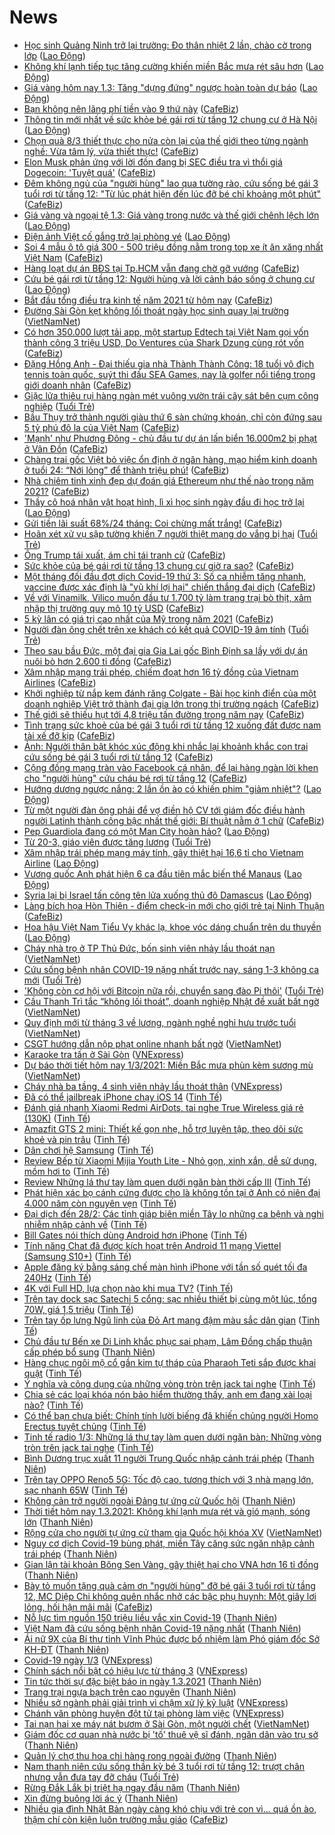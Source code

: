 # News

- [Học sinh Quảng Ninh trở lại trường: Đo thân nhiệt 2 lần, chào cờ trong lớp](https://laodong.vn/xa-hoi/hoc-sinh-quang-ninh-tro-lai-truong-do-than-nhiet-2-lan-chao-co-trong-lop-884502.ldo) ([Lao Động](https://laodong.vn))
- [Không khí lạnh tiếp tục tăng cường khiến miền Bắc mưa rét sâu hơn](https://laodong.vn/moi-truong/khong-khi-lanh-tiep-tuc-tang-cuong-khien-mien-bac-mua-ret-sau-hon-884465.ldo) ([Lao Động](https://laodong.vn))
- [Giá vàng hôm nay 1.3: Tăng &quot;dựng đứng&quot; ngược hoàn toàn dự báo](https://laodong.vn/tien-te-dau-tu/gia-vang-hom-nay-13-tang-dung-dung-nguoc-hoan-toan-du-bao-883918.ldo) ([Lao Động](https://laodong.vn))
- [Bạn không nên lãng phí tiền vào 9 thứ này](https://cafebiz.vn/ban-khong-nen-lang-phi-tien-vao-9-thu-nay-20210301090644707.chn) ([CafeBiz](https://cafebiz.vn))
- [Thông tin mới nhất về sức khỏe bé gái rơi từ tầng 12 chung cư ở Hà Nội](https://laodong.vn/y-te/thong-tin-moi-nhat-ve-suc-khoe-be-gai-roi-tu-tang-12-chung-cu-o-ha-noi-884513.ldo) ([Lao Động](https://laodong.vn))
- [Chọn quà 8/3 thiết thực cho nửa còn lại của thế giới theo từng ngành nghề: Vừa tâm lý, vừa thiết thực!](https://cafebiz.vn/chon-qua-8-3-thiet-thuc-cho-nua-con-lai-cua-the-gioi-theo-tung-nganh-nghe-vua-tam-ly-vua-thiet-thuc-20210301013024082.chn) ([CafeBiz](https://cafebiz.vn))
- [Elon Musk phản ứng với lời đồn đang bị SEC điều tra vì thổi giá Dogecoin: 'Tuyệt quá'](https://cafebiz.vn/elon-musk-phan-ung-voi-loi-don-dang-bi-sec-dieu-tra-vi-thoi-gia-dogecoin-tuyet-qua-20210301094051206.chn) ([CafeBiz](https://cafebiz.vn))
- [Đêm không ngủ của "người hùng" lao qua tường rào, cứu sống bé gái 3 tuổi rơi từ tầng 12: "Từ lúc phát hiện đến lúc đỡ bé chỉ khoảng một phút"](https://cafebiz.vn/dem-khong-ngu-cua-nguoi-hung-lao-qua-tuong-rao-cuu-song-be-gai-3-tuoi-roi-tu-tang-12-tu-luc-phat-hien-den-luc-do-be-chi-khoang-mot-phut-20210301093757883.chn) ([CafeBiz](https://cafebiz.vn))
- [Giá vàng và ngoại tệ 1.3: Giá vàng trong nước và thế giới chênh lệch lớn](https://laodong.vn/video/gia-vang-va-ngoai-te-13-gia-vang-trong-nuoc-va-the-gioi-chenh-lech-lon-884501.ldo) ([Lao Động](https://laodong.vn))
- [Điện ảnh Việt cố gắng trở lại phòng vé](https://laodong.vn/van-hoa-giai-tri/dien-anh-viet-co-gang-tro-lai-phong-ve-884421.ldo) ([Lao Động](https://laodong.vn))
- [Soi 4 mẫu ô tô giá 300 - 500 triệu đồng nằm trong top xe ít ăn xăng nhất Việt Nam](https://cafebiz.vn/soi-4-mau-o-to-gia-300-500-trieu-dong-nam-trong-top-xe-it-an-xang-nhat-viet-nam-20210301090355068.chn) ([CafeBiz](https://cafebiz.vn))
- [Hàng loạt dự án BĐS tại Tp.HCM vẫn đang chờ gỡ vướng](https://cafebiz.vn/hang-loat-du-an-bds-tai-tphcm-van-dang-cho-go-vuong-20210301092603142.chn) ([CafeBiz](https://cafebiz.vn))
- [Cứu bé gái rơi từ tầng 12: Người hùng và lời cảnh báo sống ở chung cư](https://laodong.vn/su-kien-binh-luan/cuu-be-gai-roi-tu-tang-12-nguoi-hung-va-loi-canh-bao-song-o-chung-cu-884475.ldo) ([Lao Động](https://laodong.vn))
- [Bắt đầu tổng điều tra kinh tế năm 2021 từ hôm nay](https://cafebiz.vn/bat-dau-tong-dieu-tra-kinh-te-nam-2021-tu-hom-nay-20210301092356726.chn) ([CafeBiz](https://cafebiz.vn))
- [Đường Sài Gòn kẹt không lối thoát ngày học sinh quay lại trường](http://vietnamnet.vn/vn/thoi-su/an-toan-giao-thong/duong-sai-gon-ket-khong-loi-thoat-ngay-hoc-sinh-quay-lai-truong-716207.html) ([VietNamNet](https://vietnamnet.vn))
- [Có hơn 350.000 lượt tải app, một startup Edtech tại Việt Nam gọi vốn thành công 3 triệu USD, Do Ventures của Shark Dzung cùng rót vốn](https://cafebiz.vn/co-hon-350000-luot-tai-app-mot-startup-edtech-tai-viet-nam-goi-von-thanh-cong-3-trieu-usd-do-ventures-cua-shark-dzung-cung-rot-von-20210301092210251.chn) ([CafeBiz](https://cafebiz.vn))
- [Đặng Hồng Anh - Đại thiếu gia nhà Thành Thành Công: 18 tuổi vô địch tennis toàn quốc, suýt thi đấu SEA Games, nay là golfer nổi tiếng trong giới doanh nhân](https://cafebiz.vn/dang-hong-anh-dai-thieu-gia-nha-thanh-thanh-cong-18-tuoi-vo-dich-tennis-toan-quoc-suyt-thi-dau-sea-games-nay-la-golfer-noi-tieng-trong-gioi-doanh-nhan-202102241759195.chn) ([CafeBiz](https://cafebiz.vn))
- [Giặc lửa thiêu rụi hàng ngàn mét vuông vườn trái cây sát bên cụm công nghiệp](https://tuoitre.vn/giac-lua-thieu-rui-hang-ngan-met-vuong-vuon-trai-cay-sat-ben-cum-cong-nghiep-20210301090050157.htm) ([Tuổi Trẻ](https://tuoitre.vn))
- [Bầu Thụy trở thành người giàu thứ 6 sàn chứng khoán, chỉ còn đứng sau 5 tỷ phú đô la của Việt Nam](https://cafebiz.vn/bau-thuy-tro-thanh-nguoi-giau-thu-6-san-chung-khoan-chi-con-dung-sau-5-ty-phu-do-la-cua-viet-nam-20210301090756699.chn) ([CafeBiz](https://cafebiz.vn))
- ['Mạnh' như Phương Đông - chủ đầu tư dự án lấn biển 16.000m2 bị phạt ở Vân Đồn](https://cafebiz.vn/manh-nhu-phuong-dong-chu-dau-tu-du-an-lan-bien-16000m2-bi-phat-o-van-don-20210301091243533.chn) ([CafeBiz](https://cafebiz.vn))
- [Chàng trai gốc Việt bỏ việc ổn định ở ngân hàng, mạo hiểm kinh doanh ở tuổi 24: “Nới lỏng” để thành triệu phú!](https://cafebiz.vn/chang-trai-goc-viet-bo-viec-on-dinh-o-ngan-hang-mao-hiem-kinh-doanh-o-tuoi-24-noi-long-de-thanh-trieu-phu-20210226221003942.chn) ([CafeBiz](https://cafebiz.vn))
- [Nhà chiêm tinh xinh đẹp dự đoán giá Ethereum như thế nào trong năm 2021?](https://cafebiz.vn/nha-chiem-tinh-xinh-dep-du-doan-gia-ethereum-nhu-the-nao-trong-nam-2021-20210301085753689.chn) ([CafeBiz](https://cafebiz.vn))
- [Thầy cô hoá nhân vật hoạt hình, lì xì học sinh ngày đầu đi học trở lại](https://laodong.vn/photo/thay-co-hoa-nhan-vat-hoat-hinh-li-xi-hoc-sinh-ngay-dau-di-hoc-tro-lai-884487.ldo) ([Lao Động](https://laodong.vn))
- [Gửi tiền lãi suất 68%/24 tháng: Coi chừng mất trắng!](https://cafebiz.vn/gui-tien-lai-suat-68-24-thang-coi-chung-mat-trang-20210301084814257.chn) ([CafeBiz](https://cafebiz.vn))
- [Hoãn xét xử vụ sập tường khiến 7 người thiệt mạng do vắng bị hại](https://tuoitre.vn/hoan-xet-xu-vu-sap-tuong-khien-7-nguoi-thiet-mang-do-vang-bi-hai-20210301091356648.htm) ([Tuổi Trẻ](https://tuoitre.vn))
- [Ông Trump tái xuất, ám chỉ tái tranh cử](https://cafebiz.vn/ong-trump-tai-xuat-am-chi-tai-tranh-cu-20210301084406968.chn) ([CafeBiz](https://cafebiz.vn))
- [Sức khỏe của bé gái rơi từ tầng 13 chung cư giờ ra sao?](https://cafebiz.vn/suc-khoe-cua-be-gai-roi-tu-tang-13-chung-cu-gio-ra-sao-20210301084224994.chn) ([CafeBiz](https://cafebiz.vn))
- [Một tháng đối đầu đợt dịch Covid-19 thứ 3: Số ca nhiễm tăng nhanh, vaccine được xác định là "vũ khí lợi hại" chiến thắng đại dịch](https://cafebiz.vn/mot-thang-doi-dau-dot-dich-covid-19-thu-3-so-ca-nhiem-tang-nhanh-vaccine-duoc-xac-dinh-la-vu-khi-loi-hai-chien-thang-dai-dich-20210301084147317.chn) ([CafeBiz](https://cafebiz.vn))
- [Về với Vinamilk, Vilico muốn đầu tư 1.700 tỷ làm trang trại bò thịt, xâm nhập thị trường quy mô 10 tỷ USD](https://cafebiz.vn/ve-voi-vinamilk-vilico-muon-dau-tu-1700-ty-lam-trang-trai-bo-thit-xam-nhap-thi-truong-quy-mo-10-ty-usd-20210301084028916.chn) ([CafeBiz](https://cafebiz.vn))
- [5 kỳ lân có giá trị cao nhất của Mỹ trong năm 2021](https://cafebiz.vn/5-ky-lan-co-gia-tri-cao-nhat-cua-my-trong-nam-2021-20210301083857455.chn) ([CafeBiz](https://cafebiz.vn))
- [Người đàn ông chết trên xe khách có kết quả COVID-19 âm tính](https://tuoitre.vn/nguoi-dan-ong-chet-tren-xe-khach-co-ket-qua-covid-19-am-tinh-20210301081045291.htm) ([Tuổi Trẻ](https://tuoitre.vn))
- [Theo sau bầu Đức, một đại gia Gia Lai gốc Bình Định sa lầy với dự án nuôi bò hơn 2.600 tỉ đồng](https://cafebiz.vn/theo-sau-bau-duc-mot-dai-gia-gia-lai-goc-binh-dinh-sa-lay-voi-du-an-nuoi-bo-hon-2600-ti-dong-2021030108370754.chn) ([CafeBiz](https://cafebiz.vn))
- [Xâm nhập mạng trái phép, chiếm đoạt hơn 16 tỷ đồng của Vietnam Airlines](https://cafebiz.vn/xam-nhap-mang-trai-phep-chiem-doat-hon-16-ty-dong-cua-vietnam-airlines-20210301083657162.chn) ([CafeBiz](https://cafebiz.vn))
- [Khởi nghiệp từ nắp kem đánh răng Colgate - Bài học kinh điển của một doanh nghiệp Việt trở thành đại gia lớn trong thị trường ngách](https://cafebiz.vn/khoi-nghiep-tu-nap-kem-danh-rang-colgate-bai-hoc-kinh-dien-cua-mot-doanh-nghiep-viet-tro-thanh-dai-gia-lon-trong-thi-truong-ngach-20210226164138425.chn) ([CafeBiz](https://cafebiz.vn))
- [Thế giới sẽ thiếu hụt tới 4,8 triệu tấn đường trong năm nay](https://cafebiz.vn/the-gioi-se-thieu-hut-toi-48-trieu-tan-duong-trong-nam-nay-20210301083623346.chn) ([CafeBiz](https://cafebiz.vn))
- [Tình trạng sức khoẻ của bé gái 3 tuổi rơi từ tầng 12 xuống đất được nam tài xế đỡ kịp](https://cafebiz.vn/tinh-trang-suc-khoe-cua-be-gai-3-tuoi-roi-tu-tang-12-xuong-dat-duoc-nam-tai-xe-do-kip-20210301082935095.chn) ([CafeBiz](https://cafebiz.vn))
- [Ảnh: Người thân bật khóc xúc động khi nhắc lại khoảnh khắc con trai cứu sống bé gái 3 tuổi rơi từ tầng 12](https://cafebiz.vn/anh-nguoi-than-bat-khoc-xuc-dong-khi-nhac-lai-khoanh-khac-con-trai-cuu-song-be-gai-3-tuoi-roi-tu-tang-12-20210301082728004.chn) ([CafeBiz](https://cafebiz.vn))
- [Cộng đồng mạng tràn vào Facebook cá nhân, để lại hàng ngàn lời khen cho "người hùng" cứu cháu bé rơi từ tầng 12](https://cafebiz.vn/cong-dong-mang-tran-vao-facebook-ca-nhan-de-lai-hang-ngan-loi-khen-cho-nguoi-hung-cuu-chau-be-roi-tu-tang-12-20210301082546478.chn) ([CafeBiz](https://cafebiz.vn))
- [Hướng dương ngược nắng: 2 lần ồn ào có khiến phim &quot;giảm nhiệt&quot;?](https://laodong.vn/van-hoa/huong-duong-nguoc-nang-2-lan-on-ao-co-khien-phim-giam-nhiet-884470.ldo) ([Lao Động](https://laodong.vn))
- [Từ một người đàn ông phải để vợ điền hộ CV tới giám đốc điều hành người Latinh thành công bậc nhất thế giới: Bí thuật nằm ở 1 chữ](https://cafebiz.vn/tu-mot-nguoi-dan-ong-phai-de-vo-dien-ho-cv-toi-giam-doc-dieu-hanh-nguoi-latinh-thanh-cong-bac-nhat-the-gioi-bi-thuat-nam-o-1-chu-20210227173220182.chn) ([CafeBiz](https://cafebiz.vn))
- [Pep Guardiola đang có một Man City hoàn hảo?](https://laodong.vn/bong-da-quoc-te/pep-guardiola-dang-co-mot-man-city-hoan-hao-884345.ldo) ([Lao Động](https://laodong.vn))
- [Từ 20-3, giáo viên được tăng lương](https://tuoitre.vn/tu-20-3-giao-vien-duoc-tang-luong-20210301073757485.htm) ([Tuổi Trẻ](https://tuoitre.vn))
- [Xâm nhập trái phép mạng máy tính, gây thiệt hại 16,6 tỉ cho Vietnam Airline](https://laodong.vn/phap-luat/xam-nhap-trai-phep-mang-may-tinh-gay-thiet-hai-166-ti-cho-vietnam-airline-884459.ldo) ([Lao Động](https://laodong.vn))
- [Vương quốc Anh phát hiện 6 ca đầu tiên mắc biến thể Manaus](https://laodong.vn/the-gioi/vuong-quoc-anh-phat-hien-6-ca-dau-tien-mac-bien-the-manaus-884476.ldo) ([Lao Động](https://laodong.vn))
- [Syria lại bị Israel tấn công tên lửa xuống thủ đô Damascus](https://laodong.vn/the-gioi/syria-lai-bi-israel-tan-cong-ten-lua-xuong-thu-do-damascus-884481.ldo) ([Lao Động](https://laodong.vn))
- [Làng bích họa Hòn Thiên - điểm check-in mới cho giới trẻ tại Ninh Thuận](https://cafebiz.vn/lang-bich-hoa-hon-thien-diem-check-in-moi-cho-gioi-tre-tai-ninh-thuan-20210228204639707.chn) ([CafeBiz](https://cafebiz.vn))
- [Hoa hậu Việt Nam Tiểu Vy khác lạ, khoe vóc dáng chuẩn trên du thuyền](https://laodong.vn/photo/hoa-hau-viet-nam-tieu-vy-khac-la-khoe-voc-dang-chuan-tren-du-thuyen-884383.ldo) ([Lao Động](https://laodong.vn))
- [Cháy nhà trọ ở TP Thủ Đức, bốn sinh viên nhảy lầu thoát nạn](http://vietnamnet.vn/vn/thoi-su/chay-nha-tro-o-tp-thu-duc-bon-sinh-vien-nhay-lau-thoat-nan-716186.html) ([VietNamNet](https://vietnamnet.vn))
- [Cứu sống bệnh nhân COVID-19 nặng nhất trước nay, sáng 1-3 không ca mới](https://tuoitre.vn/cuu-song-benh-nhan-covid-19-nang-nhat-truoc-nay-sang-1-3-khong-ca-moi-20210301061852982.htm) ([Tuổi Trẻ](https://tuoitre.vn))
- ['Không còn cơ hội với Bitcoin nữa rồi, chuyển sang đào Pi thôi'](https://tuoitre.vn/khong-con-co-hoi-voi-bitcoin-nua-roi-chuyen-sang-dao-pi-thoi-20210228224324994.htm) ([Tuổi Trẻ](https://tuoitre.vn))
- [Cầu Thanh Trì tắc “không lối thoát”, doanh nghiệp Nhật đề xuất bất ngờ](http://vietnamnet.vn/vn/thoi-su/an-toan-giao-thong/cau-thanh-tri-tac-khong-loi-thoat-doanh-nghiep-nhat-de-xuat-bat-ngo-716130.html) ([VietNamNet](https://vietnamnet.vn))
- [Quy định mới từ tháng 3 về lương, ngành nghề nghỉ hưu trước tuổi](http://vietnamnet.vn/vn/thoi-su/quy-dinh-moi-tu-thang-3-ve-luong-nganh-nghe-nghi-huu-truoc-tuoi-716076.html) ([VietNamNet](https://vietnamnet.vn))
- [CSGT hướng dẫn nộp phạt online nhanh bất ngờ](http://vietnamnet.vn/vn/thoi-su/an-toan-giao-thong/csgt-huong-dan-nop-phat-online-nhanh-bat-ngo-716170.html) ([VietNamNet](https://vietnamnet.vn))
- [Karaoke tra tấn ở Sài Gòn](https://vnexpress.net/karaoke-tra-tan-o-sai-gon-4241260.html) ([VNExpress](https://vnexpress.net))
- [Dự báo thời tiết hôm nay 1/3/2021: Miền Bắc mưa phùn kèm sương mù](http://vietnamnet.vn/vn/thoi-su/du-bao-thoi-tiet-hom-nay-1-3-2021-mien-bac-mua-phun-kem-suong-mu-716129.html) ([VietNamNet](https://vietnamnet.vn))
- [Cháy nhà ba tầng, 4 sinh viên nhảy lầu thoát thân](https://vnexpress.net/chay-nha-ba-tang-4-sinh-vien-nhay-lau-thoat-than-4241460.html) ([VNExpress](https://vnexpress.net))
- [Đã có thể jailbreak iPhone chạy iOS 14](https://tinhte.vn/thread/da-co-the-jailbreak-iphone-chay-ios-14.3285129/) ([Tinh Tế](https://tinhte.vn))
- [Đánh giá nhanh Xiaomi Redmi AirDots, tai nghe True Wireless giá rẻ (130K)](https://tinhte.vn/thread/danh-gia-nhanh-xiaomi-redmi-airdots-tai-nghe-true-wireless-gia-re-130k.3284507/) ([Tinh Tế](https://tinhte.vn))
- [Amazfit GTS 2 mini: Thiết kế gọn nhẹ, hỗ trợ luyện tập, theo dõi sức khoẻ và pin trâu](https://tinhte.vn/thread/amazfit-gts-2-mini-thiet-ke-gon-nhe-ho-tro-luyen-tap-theo-doi-suc-khoe-va-pin-trau.3285050/) ([Tinh Tế](https://tinhte.vn))
- [Dân chơi hệ Samsung](https://tinhte.vn/thread/dan-choi-he-samsung.3285068/) ([Tinh Tế](https://tinhte.vn))
- [Review Bếp từ Xiaomi Mijia Youth Lite - Nhỏ gọn, xinh xắn, dễ sử dụng, mồm hơi to](https://tinhte.vn/thread/review-bep-tu-xiaomi-mijia-youth-lite-nho-gon-xinh-xan-de-su-dung-mom-hoi-to.3284333/) ([Tinh Tế](https://tinhte.vn))
- [Review Những lá thư tay làm quen dưới ngăn bàn thời cấp III](https://tinhte.vn/thread/review-nhung-la-thu-tay-lam-quen-duoi-ngan-ban-thoi-cap-iii.3284442/) ([Tinh Tế](https://tinhte.vn))
- [Phát hiện xác bọ cánh cứng được cho là không tồn tại ở Anh có niên đại 4.000 năm còn nguyên vẹn](https://tinhte.vn/thread/phat-hien-xac-bo-canh-cung-duoc-cho-la-khong-ton-tai-o-anh-co-nien-dai-4-000-nam-con-nguyen-ven.3267058/) ([Tinh Tế](https://tinhte.vn))
- [Đại dịch đến 28/2: Các tỉnh giáp biên miền Tây lo những ca bệnh và nghi nhiễm nhập cảnh về](https://tinhte.vn/thread/dai-dich-den-28-2-cac-tinh-giap-bien-mien-tay-lo-nhung-ca-benh-va-nghi-nhiem-nhap-canh-ve.3284771/) ([Tinh Tế](https://tinhte.vn))
- [Bill Gates nói thích dùng Android hơn iPhone](https://tinhte.vn/thread/bill-gates-noi-thich-dung-android-hon-iphone.3284922/) ([Tinh Tế](https://tinhte.vn))
- [Tính năng Chat đã được kích hoạt trên Android 11 mạng Viettel (Samsung S10+)](https://tinhte.vn/thread/tinh-nang-chat-da-duoc-kich-hoat-tren-android-11-mang-viettel-samsung-s10.3284963/) ([Tinh Tế](https://tinhte.vn))
- [Apple đăng ký bằng sáng chế màn hình iPhone với tần số quét tối đa 240Hz](https://tinhte.vn/thread/apple-dang-ky-bang-sang-che-man-hinh-iphone-voi-tan-so-quet-toi-da-240hz.3277760/) ([Tinh Tế](https://tinhte.vn))
- [4K với Full HD, lựa chọn nào khi mua TV?](https://tinhte.vn/thread/4k-voi-full-hd-lua-chon-nao-khi-mua-tv.3284714/) ([Tinh Tế](https://tinhte.vn))
- [Trên tay dock sạc Satechi 5 cổng: sạc nhiều thiết bị cùng một lúc, tổng 70W, giá 1,5 triệu](https://tinhte.vn/thread/tren-tay-dock-sac-satechi-5-cong-sac-nhieu-thiet-bi-cung-mot-luc-tong-70w-gia-1-5-trieu.3284780/) ([Tinh Tế](https://tinhte.vn))
- [Trên tay ốp lưng Ngũ linh của Đỏ Art mang đậm màu sắc dân gian](https://tinhte.vn/thread/tren-tay-op-lung-ngu-linh-cua-do-art-mang-dam-mau-sac-dan-gian.3267660/) ([Tinh Tế](https://tinhte.vn))
- [Chủ đầu tư Bến xe Di Linh khắc phục sai phạm, Lâm Đồng chấp thuận cấp phép bổ sung](https://thanhnien.vn/thoi-su/chu-dau-tu-ben-xe-di-linh-khac-phuc-sai-pham-lam-dong-chap-thuan-cap-phep-bo-sung-1347513.html) ([Thanh Niên](https://thanhnien.vn))
- [Hàng chục ngôi mộ cổ gần kim tự tháp của Pharaoh Teti sắp được khai quật](https://tinhte.vn/thread/hang-chuc-ngoi-mo-co-gan-kim-tu-thap-cua-pharaoh-teti-sap-duoc-khai-quat.3267394/) ([Tinh Tế](https://tinhte.vn))
- [Ý nghĩa và công dụng của những vòng tròn trên jack tai nghe](https://tinhte.vn/thread/y-nghia-va-cong-dung-cua-nhung-vong-tron-tren-jack-tai-nghe.3258913/) ([Tinh Tế](https://tinhte.vn))
- [Chia sẻ các loại khóa nón bảo hiểm thường thấy, anh em đang xài loại nào?](https://tinhte.vn/thread/chia-se-cac-loai-khoa-non-bao-hiem-thuong-thay-anh-em-dang-xai-loai-nao.3284255/) ([Tinh Tế](https://tinhte.vn))
- [Có thể bạn chưa biết: Chính tính lười biếng đã khiến chủng người Homo Erectus tuyệt chủng](https://tinhte.vn/thread/co-the-ban-chua-biet-chinh-tinh-luoi-bieng-da-khien-chung-nguoi-homo-erectus-tuyet-chung.3276993/) ([Tinh Tế](https://tinhte.vn))
- [Tinh tế radio 1/3: Những lá thư tay làm quen dưới ngăn bàn; Những vòng tròn trên jack tai nghe](https://tinhte.vn/thread/tinh-te-radio-1-3-nhung-la-thu-tay-lam-quen-duoi-ngan-ban-nhung-vong-tron-tren-jack-tai-nghe.3285052/) ([Tinh Tế](https://tinhte.vn))
- [Bình Dương trục xuất 11 người Trung Quốc nhập cảnh trái phép](https://thanhnien.vn/thoi-su/binh-duong-truc-xuat-11-nguoi-trung-quoc-nhap-canh-trai-phep-1347765.html) ([Thanh Niên](https://thanhnien.vn))
- [Trên tay OPPO Reno5 5G: Tốc độ cao, tương thích với 3 nhà mạng lớn, sạc nhanh 65W](https://tinhte.vn/thread/tren-tay-oppo-reno5-5g-toc-do-cao-tuong-thich-voi-3-nha-mang-lon-sac-nhanh-65w.3283869/) ([Tinh Tế](https://tinhte.vn))
- [Không cản trở người ngoài Đảng tự ứng cử Quốc hội](https://thanhnien.vn/thoi-su/khong-can-tro-nguoi-ngoai-dang-tu-ung-cu-quoc-hoi-1347672.html) ([Thanh Niên](https://thanhnien.vn))
- [Thời tiết hôm nay 1.3.2021: Không khí lạnh mưa rét và gió mạnh, sóng lớn](https://thanhnien.vn/thoi-su/du-bao-thoi-tiet-hom-nay-132021-khong-khi-lanh-mua-ret-va-gio-manh-song-lon-1347724.html) ([Thanh Niên](https://thanhnien.vn))
- [Rộng cửa cho người tự ứng cử tham gia Quốc hội khóa XV](http://vietnamnet.vn/vn/thoi-su/quoc-hoi/rong-cua-cho-nguoi-tu-ung-cu-tham-gia-quoc-hoi-khoa-xv-716110.html) ([VietNamNet](https://vietnamnet.vn))
- [Nguy cơ dịch Covid-19 bùng phát, miền Tây căng sức ngăn nhập cảnh trái phép](https://thanhnien.vn/thoi-su/nguy-co-dich-covid-19-bung-phat-mien-tay-cang-suc-ngan-nhap-canh-trai-phep-1347681.html) ([Thanh Niên](https://thanhnien.vn))
- [Gian lận tài khoản Bông Sen Vàng, gây thiệt hại cho VNA hơn 16 tỉ đồng](https://thanhnien.vn/thoi-su/gian-lan-tai-khoan-bong-sen-vang-gay-thiet-hai-cho-vna-hon-16-ti-dong-1347682.html) ([Thanh Niên](https://thanhnien.vn))
- [Bày tỏ muốn tặng quà cảm ơn "người hùng" đỡ bé gái 3 tuổi rơi từ tầng 12, MC Diệp Chi không quên nhắc nhở các bậc phụ huynh: Một giây lơi lỏng, hối hận mãi mãi](https://cafebiz.vn/bay-to-muon-tang-qua-cam-on-nguoi-hung-do-be-gai-3-tuoi-roi-tu-tang-12-mc-diep-chi-khong-quen-nhac-nho-cac-bac-phu-huynh-mot-giay-loi-long-hoi-han-mai-mai-20210301002329685.chn) ([CafeBiz](https://cafebiz.vn))
- [Nỗ lực tìm nguồn 150 triệu liều vắc xin Covid-19](https://thanhnien.vn/thoi-su/no-luc-tim-nguon-150-trieu-lieu-vac-xin-covid-19-1347679.html) ([Thanh Niên](https://thanhnien.vn))
- [Việt Nam đã cứu sống bệnh nhân Covid-19 nặng nhất](https://thanhnien.vn/thoi-su/viet-nam-da-cuu-song-benh-nhan-covid-19-nang-nhat-1347726.html) ([Thanh Niên](https://thanhnien.vn))
- [Ái nữ 9X của Bí thư tỉnh Vĩnh Phúc được bổ nhiệm làm Phó giám đốc Sở KH-ĐT](https://thanhnien.vn/thoi-su/ai-nu-9x-cua-bi-thu-tinh-vinh-phuc-duoc-bo-nhiem-lam-pho-giam-doc-so-kh-dt-1347678.html) ([Thanh Niên](https://thanhnien.vn))
- [Covid-19 ngày 1/3](https://vnexpress.net/covid-19-ngay-1-3-4241427.html) ([VNExpress](https://vnexpress.net))
- [Chính sách nổi bật có hiệu lực từ tháng 3](https://vnexpress.net/chinh-sach-noi-bat-co-hieu-luc-tu-thang-3-4241385.html) ([VNExpress](https://vnexpress.net))
- [Tin tức thời sự đặc biệt báo in ngày 1.3.2021](https://thanhnien.vn/thoi-su/tin-tuc-thoi-su-dac-biet-bao-in-ngay-132021-1347719.html) ([Thanh Niên](https://thanhnien.vn))
- [Trang trại ngựa bạch trên cao nguyên](https://thanhnien.vn/thoi-su/trang-trai-ngua-bach-tren-cao-nguyen-1347648.html) ([Thanh Niên](https://thanhnien.vn))
- [Nhiều sở ngành phải giải trình vì chậm xử lý kỷ luật](https://vnexpress.net/nhieu-so-nganh-phai-giai-trinh-vi-cham-xu-ly-ky-luat-4241389.html) ([VNExpress](https://vnexpress.net))
- [Chánh văn phòng huyện đột tử tại phòng làm việc](https://vnexpress.net/chanh-van-phong-huyen-dot-tu-tai-phong-lam-viec-4241425.html) ([VNExpress](https://vnexpress.net))
- [Tai nạn hai xe máy nát bươm ở Sài Gòn, một người chết](http://vietnamnet.vn/vn/thoi-su/an-toan-giao-thong/tai-nan-hai-xe-may-nat-buom-o-sai-gon-mot-nguoi-chet-716163.html) ([VietNamNet](https://vietnamnet.vn))
- [Giám đốc cơ quan nhà nước bị 'tố' thuê vệ sĩ đánh, ngăn dân vào trụ sở](https://thanhnien.vn/thoi-su/giam-doc-co-quan-nha-nuoc-bi-to-thue-ve-si-danh-ngan-dan-vao-tru-so-1347641.html) ([Thanh Niên](https://thanhnien.vn))
- [Quản lý chợ thu hoa chi hàng rong ngoài đường](https://thanhnien.vn/thoi-su/quan-ly-cho-thu-hoa-chi-hang-rong-ngoai-duong-1347642.html) ([Thanh Niên](https://thanhnien.vn))
- [Nam thanh niên cứu sống thần kỳ bé 3 tuổi rơi từ tầng 12: trượt chân nhưng vẫn đưa tay đỡ cháu](https://tuoitre.vn/nam-thanh-nien-cuu-song-than-ky-be-3-tuoi-roi-tu-tang-12-truot-chan-nhung-van-dua-tay-do-chau-20210228214205579.htm) ([Tuổi Trẻ](https://tuoitre.vn))
- [Rừng Đắk Lắk bị triệt hạ ngay đầu năm](https://thanhnien.vn/thoi-su/rung-dak-lak-bi-triet-ha-ngay-dau-nam-1347644.html) ([Thanh Niên](https://thanhnien.vn))
- [Xin đừng buông lời ác ý](https://thanhnien.vn/blog-phong-vien/xin-dung-buong-loi-ac-y-1347650.html) ([Thanh Niên](https://thanhnien.vn))
- [Nhiều gia đình Nhật Bản ngày càng khó chịu với trẻ con vì... quá ồn ào, thậm chí còn kiện luôn trường mẫu giáo](https://cafebiz.vn/nhieu-gia-dinh-nhat-ban-ngay-cang-kho-chiu-voi-tre-con-vi-qua-on-ao-tham-chi-con-kien-luon-truong-mau-giao-20210228213206191.chn) ([CafeBiz](https://cafebiz.vn))
